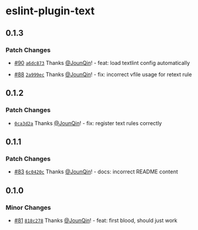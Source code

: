 # eslint-plugin-text

## 0.1.3

### Patch Changes

- [#90](https://github.com/un-ts/eslint/pull/90) [`a6dc873`](https://github.com/un-ts/eslint/commit/a6dc87305320a0e2c5aaee97a154be0c0b227346) Thanks [@JounQin](https://github.com/JounQin)! - feat: load textlint config automatically

- [#88](https://github.com/un-ts/eslint/pull/88) [`2a999ec`](https://github.com/un-ts/eslint/commit/2a999ec34054937e0aa3a389ecd830942d2653eb) Thanks [@JounQin](https://github.com/JounQin)! - fix: incorrect vfile usage for retext rule

## 0.1.2

### Patch Changes

- [`0ca3d2a`](https://github.com/un-ts/eslint/commit/0ca3d2a9ede1cc86fb8618de3209b30f7055fe36) Thanks [@JounQin](https://github.com/JounQin)! - fix: register text rules correctly

## 0.1.1

### Patch Changes

- [#83](https://github.com/un-ts/eslint/pull/83) [`6c0420c`](https://github.com/un-ts/eslint/commit/6c0420c3512a601bcccace564197ba07b8648b7b) Thanks [@JounQin](https://github.com/JounQin)! - docs: incorrect README content

## 0.1.0

### Minor Changes

- [#81](https://github.com/un-ts/eslint/pull/81) [`818c278`](https://github.com/un-ts/eslint/commit/818c278ab656525dafc07dabaf4e62898f3e6e5f) Thanks [@JounQin](https://github.com/JounQin)! - feat: first blood, should just work
